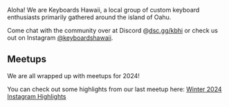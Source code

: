 <!-- ![](images/2024/) -->

Aloha! We are Keyboards Hawaii, a local group of custom keyboard enthusiasts primarily gathered around the island of Oahu.

Come chat with the community over at Discord @[dsc.gg/kbhi](https://dsc.gg/kbhi) or check us out on Instagram [@keyboardshawaii](https://www.instagram.com/keyboardshawaii/).

## Meetups

We are all wrapped up with meetups for 2024!

You can check out some highlights from our last meetup here: [Winter 2024 Instagram Highlights](https://www.instagram.com/stories/highlights/18024100400412598/)